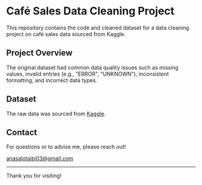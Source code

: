 # Café Sales Data Cleaning Project

This repository contains the code and cleaned dataset for a data cleaning project on café sales data sourced from Kaggle.

## Project Overview
The original dataset had common data quality issues such as missing values, invalid entries (e.g., "ERROR", "UNKNOWN"), inconsistent formatting, and incorrect data types.



## Dataset
The raw data was sourced from [Kaggle](https://www.kaggle.com/datasets/ahmedmohamed2003/cafe-sales-dirty-data-for-cleaning-training/data).



## Contact
For questions or to advise me, please reach out!

anasalotaibi03@gmail.com

---

Thank you for visiting!
